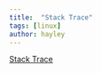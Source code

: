 ```yaml
---
title:  "Stack Trace"
tags: [linux]
author: hayley
---
```


[Stack Trace](http://publib.boulder.ibm.com/httpserv/ihsdiag/get_backtrace.html)

